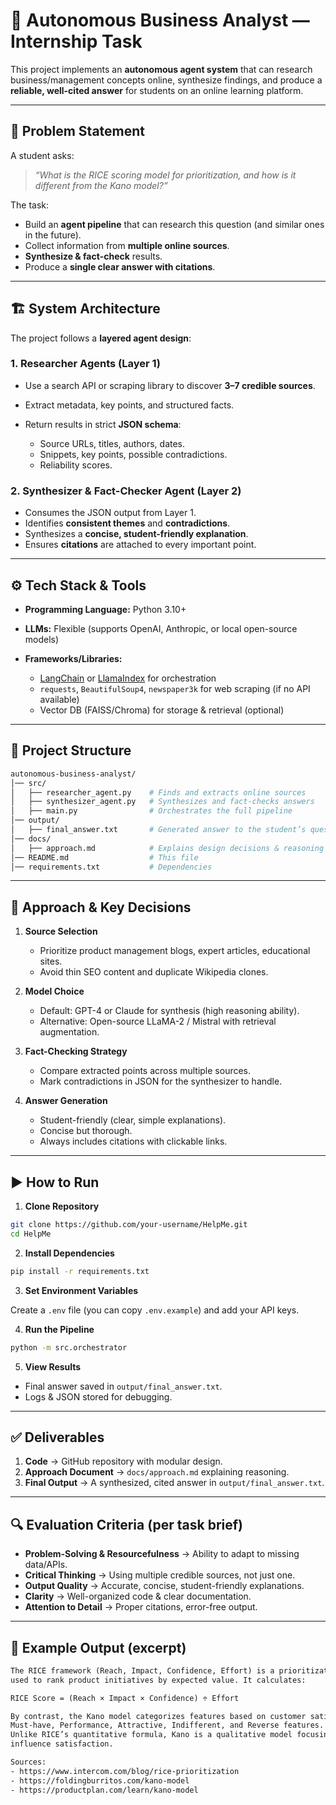 # 🚀 Autonomous Business Analyst — Internship Task

This project implements an **autonomous agent system** that can research business/management concepts online, synthesize findings, and produce a **reliable, well-cited answer** for students on an online learning platform.

---

## 📌 Problem Statement

A student asks:

> *“What is the RICE scoring model for prioritization, and how is it different from the Kano model?”*

The task:

* Build an **agent pipeline** that can research this question (and similar ones in the future).
* Collect information from **multiple online sources**.
* **Synthesize & fact-check** results.
* Produce a **single clear answer with citations**.

---

## 🏗️ System Architecture

The project follows a **layered agent design**:

### 1. Researcher Agents (Layer 1)

* Use a search API or scraping library to discover **3–7 credible sources**.
* Extract metadata, key points, and structured facts.
* Return results in strict **JSON schema**:

  * Source URLs, titles, authors, dates.
  * Snippets, key points, possible contradictions.
  * Reliability scores.

### 2. Synthesizer & Fact-Checker Agent (Layer 2)

* Consumes the JSON output from Layer 1.
* Identifies **consistent themes** and **contradictions**.
* Synthesizes a **concise, student-friendly explanation**.
* Ensures **citations** are attached to every important point.

---

## ⚙️ Tech Stack & Tools

* **Programming Language:** Python 3.10+
* **LLMs:** Flexible (supports OpenAI, Anthropic, or local open-source models)
* **Frameworks/Libraries:**

  * [LangChain](https://www.langchain.com/) or [LlamaIndex](https://www.llamaindex.ai/) for orchestration
  * `requests`, `BeautifulSoup4`, `newspaper3k` for web scraping (if no API available)
  * Vector DB (FAISS/Chroma) for storage & retrieval (optional)

---

## 📂 Project Structure

```bash
autonomous-business-analyst/
│── src/
│   ├── researcher_agent.py    # Finds and extracts online sources
│   ├── synthesizer_agent.py   # Synthesizes and fact-checks answers
│   ├── main.py                # Orchestrates the full pipeline
│── output/
│   ├── final_answer.txt       # Generated answer to the student’s question
│── docs/
│   ├── approach.md            # Explains design decisions & reasoning
│── README.md                  # This file
│── requirements.txt           # Dependencies
```

---

## 📝 Approach & Key Decisions

1. **Source Selection**

   * Prioritize product management blogs, expert articles, educational sites.
   * Avoid thin SEO content and duplicate Wikipedia clones.

2. **Model Choice**

   * Default: GPT-4 or Claude for synthesis (high reasoning ability).
   * Alternative: Open-source LLaMA-2 / Mistral with retrieval augmentation.

3. **Fact-Checking Strategy**

   * Compare extracted points across multiple sources.
   * Mark contradictions in JSON for the synthesizer to handle.

4. **Answer Generation**

   * Student-friendly (clear, simple explanations).
   * Concise but thorough.
   * Always includes citations with clickable links.

---

## ▶️ How to Run

1.  **Clone Repository**

   ```bash
   git clone https://github.com/your-username/HelpMe.git
   cd HelpMe
   ```

2.  **Install Dependencies**

   ```bash
   pip install -r requirements.txt
   ```

3.  **Set Environment Variables**

   Create a `.env` file (you can copy `.env.example`) and add your API keys.

4.  **Run the Pipeline**

   ```bash
   python -m src.orchestrator
   ```

5.  **View Results**

   * Final answer saved in `output/final_answer.txt`.
   * Logs & JSON stored for debugging.

---

## ✅ Deliverables

1. **Code** → GitHub repository with modular design.
2. **Approach Document** → `docs/approach.md` explaining reasoning.
3. **Final Output** → A synthesized, cited answer in `output/final_answer.txt`.

---

## 🔍 Evaluation Criteria (per task brief)

* **Problem-Solving & Resourcefulness** → Ability to adapt to missing data/APIs.
* **Critical Thinking** → Using multiple credible sources, not just one.
* **Output Quality** → Accurate, concise, student-friendly explanations.
* **Clarity** → Well-organized code & clear documentation.
* **Attention to Detail** → Proper citations, error-free output.

---

## 📖 Example Output (excerpt)

```txt
The RICE framework (Reach, Impact, Confidence, Effort) is a prioritization scoring model
used to rank product initiatives by expected value. It calculates:

RICE Score = (Reach × Impact × Confidence) ÷ Effort

By contrast, the Kano model categorizes features based on customer satisfaction:
Must-have, Performance, Attractive, Indifferent, and Reverse features.
Unlike RICE’s quantitative formula, Kano is a qualitative model focusing on how features
influence satisfaction.

Sources:
- https://www.intercom.com/blog/rice-prioritization
- https://foldingburritos.com/kano-model
- https://productplan.com/learn/kano-model
```